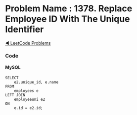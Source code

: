 # Problem Name : 1378. Replace Employee ID With The Unique Identifier

[:arrow_backward: LeetCode Problems](../README.md)

### Code

#### MySQL

```
SELECT
	e2.unique_id, e.name
FROM
	employees e
LEFT JOIN
	employeeuni e2
ON
	e.id = e2.id;
```
